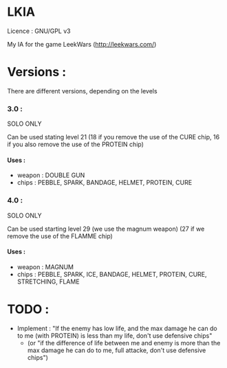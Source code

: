 LKIA
====

Licence : GNU/GPL v3

My IA for the game LeekWars (http://leekwars.com/)

Versions :
==========

There are different versions, depending on the levels

### 3.0 :  

SOLO ONLY

Can be used stating level 21 (18 if you remove the use of the CURE chip, 16 if you also remove the use of the PROTEIN chip)

#### Uses :

 * weapon : DOUBLE GUN
 * chips : PEBBLE, SPARK, BANDAGE, HELMET, PROTEIN, CURE

### 4.0 : 

SOLO ONLY

Can be used starting level 29 (we use the magnum weapon) (27 if we remove the use of the FLAMME chip)

#### Uses :

 * weapon : MAGNUM
 * chips : PEBBLE, SPARK, ICE, BANDAGE, HELMET, PROTEIN, CURE, STRETCHING, FLAME

 TODO :
 ======

  * Implement : "If the enemy has low life, and the max damage he can do to me (with PROTEIN) is less than my life, don't use defensive chips"
    * (or "if the difference of life between me and enemy is more than the max damage he can do to me, full attacke, don't use defensive chips")

